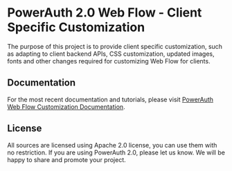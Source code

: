 # PowerAuth 2.0 Web Flow - Client Specific Customization

The purpose of this project is to provide client specific customization, 
such as adapting to client backend APIs, CSS customization, updated images, fonts
and other changes required for customizing Web Flow for clients.  

## Documentation

For the most recent documentation and tutorials, please visit [PowerAuth Web Flow Customization Documentation](https://developers.wultra.com/docs/latest/powerauth-webflow-customization/).

## License

All sources are licensed using Apache 2.0 license, you can use them with no restriction. If you are using PowerAuth 2.0, please let us know. We will be happy to share and promote your project.
